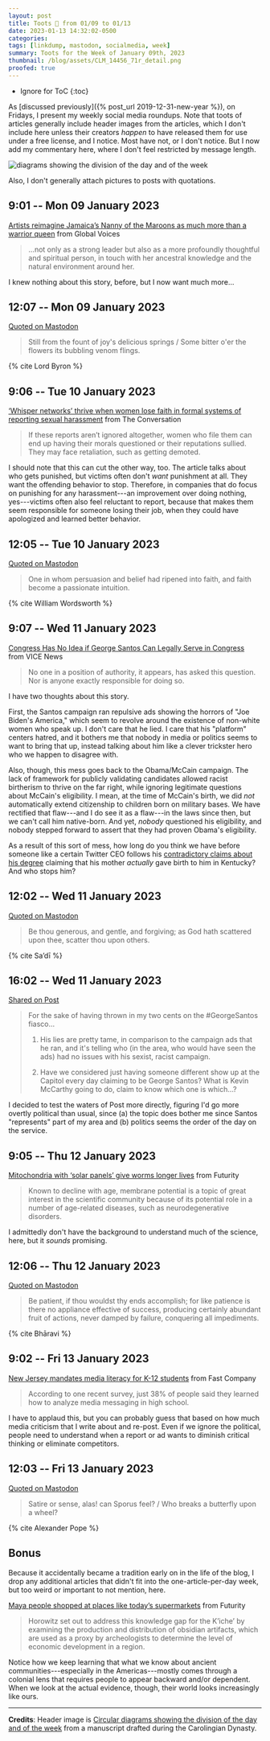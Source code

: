 ```yaml
---
layout: post
title: Toots 🐘 from 01/09 to 01/13
date: 2023-01-13 14:32:02-0500
categories:
tags: [linkdump, mastodon, socialmedia, week]
summary: Toots for the Week of January 09th, 2023
thumbnail: /blog/assets/CLM_14456_71r_detail.png
proofed: true
---
```


* Ignore for ToC
{:toc}

As [discussed previously]({% post_url 2019-12-31-new-year %}), on Fridays, I present my weekly social media roundups.  Note that toots of articles generally include header images from the articles, which I don't include here unless their creators *happen* to have released them for use under a free license, and I notice.  Most have not, or I don't notice.  But I now add my commentary here, where I don't feel restricted by message length.

![diagrams showing the division of the day and of the week](/blog/assets/CLM_14456_71r_detail.png "Some champion eye-rolling, there.")

Also, I don't generally attach pictures to posts with quotations.

## 9:01 -- Mon 09 January 2023

[<i class="fab fa-mastodon"></i>](https://mastodon.social/@jcolag/109659610445372700) [Artists reimagine Jamaica’s Nanny of the Maroons as much more than a warrior queen](https://globalvoices.org/2023/01/02/artists-reimagine-jamaicas-nanny-of-the-maroons-as-much-more-than-a-warrior-queen/) from Global Voices

 > ...not only as a strong leader but also as a more profoundly thoughtful and spiritual person, in touch with her ancestral knowledge and the natural environment around her.

I knew nothing about this story, before, but I now want much more...

## 12:07 -- Mon 09 January 2023

[<i class="fab fa-mastodon"></i> Quoted on Mastodon](https://mastodon.social/@jcolag/109660342033870793)

 > Still from the fount of joy's delicious springs / Some bitter o'er the flowers its bubbling venom flings.

{% cite Lord Byron %}

## 9:06 -- Tue 10 January 2023

[<i class="fab fa-mastodon"></i>](https://mastodon.social/@jcolag/109665292130297636) [‘Whisper networks’ thrive when women lose faith in formal systems of reporting sexual harassment](https://theconversation.com/whisper-networks-thrive-when-women-lose-faith-in-formal-systems-of-reporting-sexual-harassment-196630) from The Conversation

 > If these reports aren’t ignored altogether, women who file them can end up having their morals questioned or their reputations sullied. They may face retaliation, such as getting demoted.

I should note that this can cut the other way, too.  The article talks about who gets punished, but victims often don't *want* punishment at all.  They want the offending behavior to stop.  Therefore, in companies that do focus on punishing for any harassment---an improvement over doing nothing, yes---victims often also feel reluctant to report, because that makes them seem responsible for someone losing their job, when they could have apologized and learned better behavior.

## 12:05 -- Tue 10 January 2023

[<i class="fab fa-mastodon"></i> Quoted on Mastodon](https://mastodon.social/@jcolag/109665996962288501)

 > One in whom persuasion and belief had ripened into faith, and faith become a passionate intuition.

{% cite William Wordsworth %}

## 9:07 -- Wed 11 January 2023

[<i class="fab fa-mastodon"></i>](https://mastodon.social/@jcolag/109670958531113553) [Congress Has No Idea if George Santos Can Legally Serve in Congress](https://www.vice.com/en/article/bvm4kd/can-george-santos-serve-in-congress) from VICE News

 > No one in a position of authority, it appears, has asked this question. Nor is anyone exactly responsible for doing so.

I have two thoughts about this story.

First, the Santos campaign ran repulsive ads showing the horrors of "Joe Biden's America," which seem to revolve around the existence of non-white women who speak up.  I don't care that he lied.  I care that his "platform" centers hatred, and it bothers me that nobody in media or politics seems to want to bring that up, instead talking about him like a clever trickster hero who we happen to disagree with.

Also, though, this mess goes back to the Obama/McCain campaign.  The lack of framework for publicly validating candidates allowed racist birtherism to thrive on the far right, while ignoring legitimate questions about McCain's eligibility.  I mean, at the time of McCain's birth, we did *not* automatically extend citizenship to children born on military bases.  We have rectified that flaw---and I do see it as a flaw---in the laws since then, but we can't call him native-born.  And yet, *nobody* questioned his eligibility, and nobody stepped forward to assert that they had proven Obama's eligibility.

As a result of this sort of mess, how long do you think we have before someone like a certain Twitter CEO follows his [contradictory claims about his degree](https://archive.ph/gzGpF) claiming that his mother *actually* gave birth to him in Kentucky?  And who stops him?

## 12:02 -- Wed 11 January 2023

[<i class="fab fa-mastodon"></i> Quoted on Mastodon](https://mastodon.social/@jcolag/109671646733944675)

 > Be thou generous, and gentle, and forgiving; as God hath scattered upon thee, scatter thou upon others.

{% cite Sa’dī %}

## 16:02 -- Wed 11 January 2023

[<i class="fa fa-share-alt"></i> Shared on Post](https://post.news/article/2KCAOxmHeuVeYHS5fltY8w2OLL6)

 > For the sake of having thrown in my two cents on the #GeorgeSantos fiasco...
 >
 > 1) His lies are pretty tame, in comparison to the campaign ads that he ran, and it's telling who (in the area, who would have seen the ads) had no issues with his sexist, racist campaign.
 >
 > 2) Have we considered just having someone different show up at the Capitol every day claiming to be George Santos?  What is Kevin McCarthy going to do, claim to know which one is which...?

I decided to test the waters of Post more directly, figuring I'd go more overtly political than usual, since (a) the topic does bother me since Santos "represents" part of my area and (b) politics seems the order of the day on the service.

## 9:05 -- Thu 12 January 2023

[<i class="fab fa-mastodon"></i>](https://mastodon.social/@jcolag/109676612838925270) [Mitochondria with ‘solar panels’ give worms longer lives](https://www.futurity.org/engineered-mitochondria-aging-2851332/) from Futurity

 > Known to decline with age, membrane potential is a topic of great interest in the scientific community because of its potential role in a number of age-related diseases, such as neurodegenerative disorders.

I admittedly don't have the background to understand much of the science, here, but it *sounds* promising.

## 12:06 -- Thu 12 January 2023

[<i class="fab fa-mastodon"></i> Quoted on Mastodon](https://mastodon.social/@jcolag/109677324835879123)

 > Be patient, if thou wouldst thy ends accomplish; for like patience is there no appliance effective of success, producing certainly abundant fruit of actions, never damped by failure, conquering all impediments.

{% cite Bhāravi %}

## 9:02 -- Fri 13 January 2023

[<i class="fab fa-mastodon"></i>](https://mastodon.social/@jcolag/109682263441820400) [New Jersey mandates media literacy for K-12 students](https://www.fastcompany.com/90831301/new-jersey-mandates-media-literacy-for-k-12-students?partner=rss) from Fast Company

 > According to one recent survey, just 38% of people said they learned how to analyze media messaging in high school.

I have to applaud this, but you can probably guess that based on how much media criticism that I write about and re-post.  Even if we ignore the political, people need to understand when a report or ad wants to diminish critical thinking or eliminate competitors.

## 12:03 -- Fri 13 January 2023

[<i class="fab fa-mastodon"></i> Quoted on Mastodon](https://mastodon.social/@jcolag/109682975064054478)

 > Satire or sense, alas! can Sporus feel? / Who breaks a butterfly upon a wheel?

{% cite Alexander Pope %}

## Bonus

Because it accidentally became a tradition early on in the life of the blog, I drop any additional articles that didn't fit into the one-article-per-day week, but too weird or important to not mention, here.

<i class="fas fa-square"></i> [Maya people shopped at places like today’s supermarkets](https://www.futurity.org/maya-market-economy-2854182/) from Futurity

 > Horowitz set out to address this knowledge gap for the K’iche’ by examining the production and distribution of obsidian artifacts, which are used as a proxy by archeologists to determine the level of economic development in a region.

Notice how we keep learning that what we know about ancient communities---especially in the Americas---mostly comes through a colonial lens that requires people to appear backward and/or dependent.  When we look at the actual evidence, though, their world looks increasingly like ours.

* * *

**Credits**:  Header image is [Circular diagrams showing the division of the day and of the week](https://commons.wikimedia.org/wiki/File:CLM_14456_71r_detail.jpg) from a manuscript drafted during the Carolingian Dynasty.
